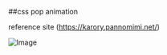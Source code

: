 ##css pop animation

reference site
(https://karory.pannomimi.net/)

![Image](https://github.com/user-attachments/assets/b4275358-286e-4544-bfa4-97bc3762a3d8)
